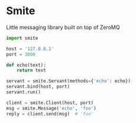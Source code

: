 Smite
=====

Little messaging library built on top of ZeroMQ

```python
import smite

host = '127.0.0.1'
port = 3000

def echo(text):
    return text

servant = smite.Servant(methods={'echo': echo})
servant.bind(host, port)
servant.run()

client = smite.Client(host, port)
msg = smite.Message('echo', 'foo')
reply = client.send(msg)  # 'foo'
```
